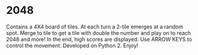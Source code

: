 # 2048
Contains a 4X4 board of tiles.
At each turn a 2-tile emerges at a random spot.
Merge to tile to get a tile with double the number and play on to reach 2048 and more!
In the end, high scores are displayed.
Use ARROW KEYS to control the movement.
Developed on Python 2.
Enjoy!
